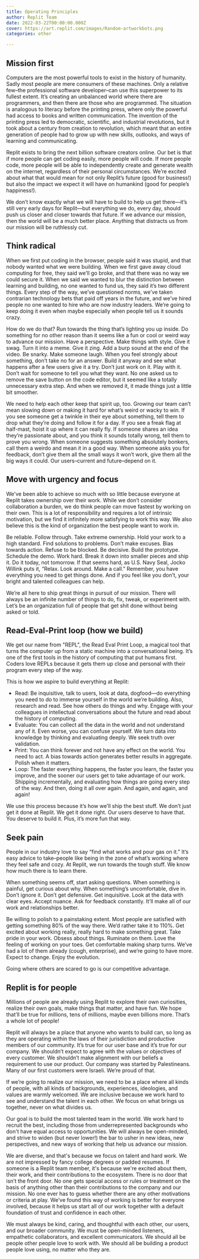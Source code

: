 ```yaml
---
title: Operating Principles
author: Replit Team
date: 2022-03-22T00:00:00.000Z 
cover: https://art.replit.com/images/Random-artworkbots.png
categories: other

---
```



## Mission first
Computers are the most powerful tools to exist in the history of humanity. Sadly most people are mere consumers of these machines. Only a relative few–the professional software developer–can use this superpower to its fullest extent. It’s creating an unbalanced world where there are programmers, and then there are those who are programmed. The situation is analogous to literacy before the printing press, where only the powerful had access to books and written communication. The invention of the printing press led to democratic, scientific, and industrial revolutions, but it took about a century from creation to revolution, which meant that an entire generation of people had to grow up with new skills, outlooks, and ways of learning and communicating.

Replit exists to bring the next billion software creators online. Our bet is that if more people can get coding easily, more people will code. If more people code, more people will be able to independently create and generate wealth on the internet, regardless of their personal circumstances. We’re excited about what that would mean for not only Replit’s future (good for business!) but also the impact we expect it will have on humankind (good for people’s happiness!). 

We don’t know exactly what we will have to build to help us get there—it’s still very early days for Replit—but everything we do, every day, should push us closer and closer towards that future. If we advance our mission, then the world will be a much better place. Anything that distracts us from our mission will be ruthlessly cut. 


## Think radical
When we first put coding in the browser, people said it was stupid, and that nobody wanted what we were building. When we first gave away cloud computing for free, they said we’ll go broke, and that there was no way we could secure it. When we said we wanted to blur the distinction between learning and building, no one wanted to fund us, they said it’s two different things. Every step of the way,  we’ve questioned norms, we’ve taken contrarian technology bets that paid off years in the future, and we’ve hired people no one wanted to hire who are now industry leaders. We’re going to keep doing it even when maybe especially when people tell us it sounds crazy. 

How do we do that? Run towards the thing that’s lighting you up inside. Do something for no other reason than it seems like a fun or cool or weird way to advance our mission. Have a perspective. Make things with style. Give it swag. Turn it into a meme. Give it zing. Add a burp sound at the end of the video. Be snarky. Make someone laugh. When you feel strongly about something, don’t take no for an answer. Build it anyway and see what happens after a few users give it a try. Don’t just work on it. Play with it. Don’t wait for someone to tell you what they want. No one asked us to remove the save button on the code editor, but it seemed like a totally unnecessary extra step. And when we removed it, it made things just a little bit smoother. 

We need to help each other keep that spirit up, too. Growing our team can’t mean slowing down or making it hard for what’s weird or wacky to win. If you see someone get a twinkle in their eye about something, tell them to drop what they’re doing and follow it for a day. If you see a freak flag at half-mast, hoist it up where it can really fly. If someone shares an idea they’re passionate about, and you think it sounds totally wrong, tell them to prove you wrong. When someone suggests something absolutely bonkers, call them a weirdo and mean it in a good way. When someone asks you for feedback, don’t give them all the small ways it won’t work, give them all the big ways it could. Our users–current and future–depend on it.


## Move with urgency and focus
We've been able to achieve so much with so little because everyone at Replit takes ownership over their work. While we don’t consider collaboration a burden, we do think people can move fastest by working on their own. This is a lot of responsibility and requires a lot of intrinsic motivation, but we find it infinitely more satisfying to work this way. We also believe this is the kind of organization the best people want to work in. 

Be reliable. Follow through. Take extreme ownership. Hold your work to a high standard. Find solutions to problems. Don’t make excuses. Bias towards action. Refuse to be blocked. Be decisive. Build the prototype. Schedule the demo. Work hard. Break it down into smaller pieces and ship it. Do it today, not tomorrow. If that seems hard, as U.S. Navy Seal, Jocko Willink puts it, “Relax. Look around. Make a call.” Remember, you have everything you need to get things done. And if you feel like you don’t, your bright and talented colleagues can help.

We’re all here to ship great things in pursuit of our mission. There will always be an infinite number of things to do, fix, tweak, or experiment with. Let’s be an organization full of people that get shit done without being asked or told. 


## Read-Eval-Print loop (how we build)
We get our name from "REPL", the Read Eval Print Loop, a magical tool that turns the computer up from a static machine into a conversational being. It’s one of the first tools in the history of computing that put humans first. Coders love REPLs because it gets them up close and personal with their program every step of the way.

This is how we aspire to build everything at Replit:

- Read: Be inquisitive, talk to users, look at data, dogfood—do everything you need to do to immerse yourself in the world we’re building. Also, research and read. See how others do things and why. Engage with your colleagues in intellectual conversations about the future and read about the history of computing. 
- Evaluate: You can collect all the data in the world and not understand any of it. Even worse, you can confuse yourself. We turn data into knowledge by thinking and evaluating deeply. We seek truth over validation.
- Print: You can think forever and not have any effect on the world. You need to act. A bias towards action generates better results in aggregate. Polish when it matters. 
- Loop: The faster everything happens, the faster you learn, the faster you improve, and the sooner our users get to take advantage of our work. Shipping incrementally, and evaluating how things are going every step of the way. And then, doing it all over again. And again, and again, and again!

We use this process because it’s how we’ll ship the best stuff. We don’t just get it done at Replit. We get it done right. Our users deserve to have that. You deserve to build it. Plus, it’s more fun that way. 


## Seek pain
People in our industry love to say “find what works and pour gas on it.” It’s easy advice to take–people like being in the zone of what’s working where they feel safe and cozy. At Replit, we run towards the tough stuff. We know how much there is to learn there.

When something seems off, start asking questions. When something is painful, get curious about why. When something’s uncomfortable, dive in. Don’t ignore it. Don’t get defensive. Get inquisitive. Look at the data with clear eyes. Accept nuance. Ask for feedback constantly. It’ll make all of our work and relationships better. 

Be willing to polish to a painstaking extent. Most people are satisfied with getting something 80% of the way there. We’d rather take it to 110%. Get excited about working really, really hard to make something great. Take pride in your work. Obsess about things. Ruminate on them. Love the feeling of working on your toes. Get comfortable making sharp turns. We’ve had a lot of them already (cough, enterprise), and we’re going to have more. Expect to change. Enjoy the evolution.

Going where others are scared to go is our competitive advantage. 


## Replit is for people 
Millions of people are already using Replit to explore their own curiosities, realize their own goals, make things that matter, and have fun. We hope that’ll be true for millions, tens of millions, maybe even billions more. That’s a whole lot of people! 

Replit will always be a place that anyone who wants to build can, so long as they are operating within the laws of their jurisdiction and productive members of our community. It’s true for our user base and it’s true for our company. We shouldn’t expect to agree with the values or objectives of every customer. We shouldn’t make alignment with our beliefs a requirement to use our product. Our company was started by Palestineans. Many of our first customers were Israeli. We’re proud of that.

If we’re going to realize our mission, we need to be a place where all kinds of people, with all kinds of backgrounds, experiences, ideologies, and values are warmly welcomed. We are inclusive because we work hard to see and understand the talent in each other. We focus on what brings us together, never on what divides us. 

Our goal is to build the most talented team in the world. We work hard to recruit the best, including those from underrepresented backgrounds who don't have equal access to opportunities. We will always be open-minded, and strive to widen (but never lower!) the bar to usher in new ideas, new perspectives, and new ways of working that help us advance our mission.

We are diverse, and that's because we focus on talent and hard work. We are not impressed by fancy college degrees or padded resumes. If someone is a Replit team member, it's because we're excited about them, their work, and their contributions to the ecosystem. There is no door that isn’t the front door. No one gets special access or rules or treatment on the basis of anything other than their contributions to the company and our mission. No one ever has to guess whether there are any other motivations or criteria at play. We’ve found this way of working is better for everyone involved, because it helps us start all of our work together with a default foundation of trust and confidence in each other.

We must always be kind, caring, and thoughtful with each other, our users, and our broader community. We must be open-minded listeners, empathetic collaborators, and excellent communicators. We should all be people other people love to work with. We should all be building a product people love using, no matter who they are.

